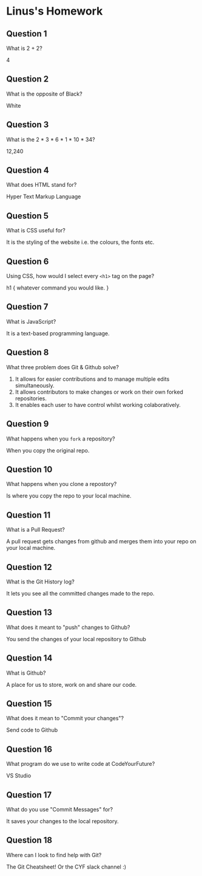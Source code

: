 # Linus's Homework

## Question 1

What is 2 + 2?

4

## Question 2

What is the opposite of Black?

White

## Question 3

What is the  2 * 3 * 6 * 1 * 10 * 34?

12,240

## Question 4 

What does HTML stand for?

Hyper Text Markup Language 

## Question 5

What is CSS useful for?

It is the styling of the website i.e. the colours, the fonts etc. 

## Question 6

Using CSS, how would I select every `<h1>` tag on the page?

h1 {
    whatever command you would like. 
}

## Question 7

What is JavaScript?

It is a text-based programming language. 

## Question 8

What three problem does Git & Github solve?

1. It allows for easier contributions and to manage multiple edits simultaneously.
2. It allows contributors to make changes or work on their own forked repositories. 
3. It enables each user to have control whilst working colaboratively. 

## Question 9

What happens when you `fork` a repository?

When you copy the original repo. 

## Question 10 

What happens when you clone a repostory?

Is where you copy the repo to your local machine. 

## Question 11

What is a Pull Request?

A pull request gets changes from github and merges them into your repo on your local machine. 

## Question 12

What is the Git History log?

It lets you see all the committed changes made to the repo. 

## Question 13

What does it meant to "push" changes to Github?

You send the changes of your local repository to Github

## Question 14

What is Github?

A place for us to store, work on and share our code.

## Question 15

What does it mean to "Commit your changes"?

Send code to Github

## Question 16

What program do we use to write code at CodeYourFuture?

VS Studio

## Question 17

What do you use "Commit Messages" for?

It saves your changes to the local repository. 

## Question 18

Where can I look to find help with Git?

The Git Cheatsheet! Or the CYF slack channel :)
